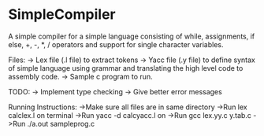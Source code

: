 # SimpleCompiler

A simple compiler for a simple language consisting of while, assignments, if else, +, -, *, / operators and support
for single character variables.

Files:
-> Lex file (.l file) to extract tokens
-> Yacc file (.y file) to define syntax of simple language using grammar and translating the high level code to assembly code.
-> Sample c program to run.

TODO:
-> Implement type checking
-> Give better error messages

Running Instructions:
->Make sure all files are in same directory
->Run lex calclex.l on terminal
->Run yacc -d calcyacc.l on
->Run gcc lex.yy.c y.tab.c 
->Run ./a.out sampleprog.c
